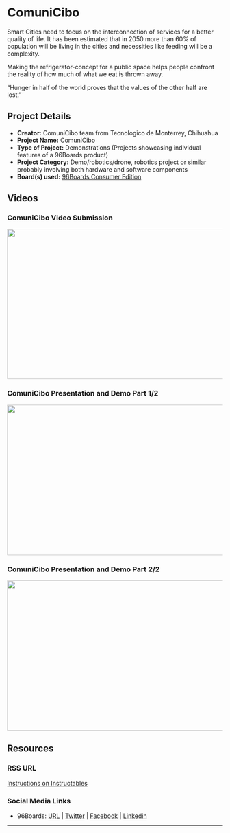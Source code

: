 # ComuniCibo

Smart Cities need to focus on the interconnection of services for a better quality of life. It has been estimated that in 2050 more than 60% of population will be living in the cities and necessities like feeding will be a complexity.

Making the refrigerator-concept for a public space helps people confront the reality of how much of what we eat is thrown away.

“Hunger in half of the world proves that the values of the other half are lost.”

## Project Details

- **Creator:** ComuniCibo team from Tecnologico de Monterrey, Chihuahua
- **Project Name:** ComuniCibo
- **Type of Project:** Demonstrations (Projects showcasing individual features of a 96Boards product)
- **Project Category:** Demo/robotics/drone, robotics project or similar probably involving both hardware and software components
- **Board(s) used:** [96Boards Consumer Edition](https://www.96boards.org/products/ce/)

## Videos

### ComuniCibo Video Submission

[<img src="https://github.com/96boards/website/blob/master/96boards.org/Projects/ComuniCibo/Images/ComuniCibo_Video_Demo.png?raw=true" data-canonical-src="https://github.com/96boards/website/blob/master/96boards.org/Projects/ComuniCibo/Images/ComuniCibo_Video_Demo.png?raw=true" width="600" height="350" />](https://youtu.be/vI0JuVktJ9o?list=PL-NF6S9MM_W2ss20r7NZiyZBiz85zHuw5)

### ComuniCibo Presentation and Demo Part 1/2

[<img src="https://github.com/96boards/website/blob/master/96boards.org/Projects/ComuniCibo/Images/ComuniCibo_Video_Presentation1.png?raw=true" data-canonical-src="https://github.com/96boards/website/blob/master/96boards.org/Projects/ComuniCibo/Images/ComuniCibo_Video_Presentation1.png?raw=true" width="600" height="350" />](https://youtu.be/n4Q2v6P-RZE?list=PL-NF6S9MM_W2ss20r7NZiyZBiz85zHuw5)

### ComuniCibo Presentation and Demo Part 2/2

[<img src="https://github.com/96boards/website/blob/master/96boards.org/Projects/ComuniCibo/Images/ComuniCibo_Video_Pesentation2.png?raw=true" data-canonical-src="https://github.com/96boards/website/blob/master/96boards.org/Projects/ComuniCibo/Images/ComuniCibo_Video_Pesentation2.png?raw=true" width="600" height="350" />](https://youtu.be/gQLgcpw-ADQ?list=PL-NF6S9MM_W2ss20r7NZiyZBiz85zHuw5)

## Resources

### RSS URL

[Instructions on Instructables](http://www.instructables.com/id/Comuni-Cibo-Smart-Dispenser-Fridge/)

### Social Media Links

- 96Boards: [URL](http://www.96boards.org/) | [Twitter](https://twitter.com/96boards) | [Facebook](https://www.facebook.com/96Boards) | [Linkedin](https://www.linkedin.com/showcase/6637095/)


***
